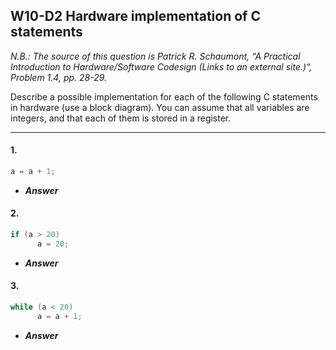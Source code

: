 ## W10-D2 Hardware implementation of C statements

*N.B.: The source of this question is Patrick R. Schaumont, “A Practical Introduction to Hardware/Software Codesign (Links to an external site.)“, Problem 1.4, pp. 28-29.*

Describe a possible implementation for each of the following C statements in hardware (use a block diagram). You can assume that all variables are integers, and that each of them is stored in a register.

---

#### 1.  
```C
a = a + 1;
```

- ***Answer***


#### 2. 
```C
if (a > 20)
      a = 20;
```

- ***Answer***


#### 3. 
```C
while (a < 20) 
      a = a + 1;
```

- ***Answer***



